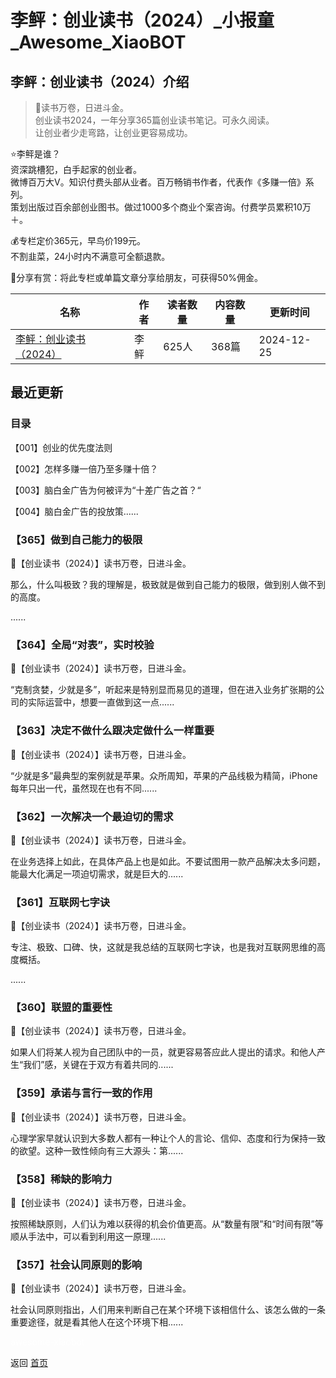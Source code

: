 # 李鲆：创业读书（2024）_小报童_Awesome_XiaoBOT

## 李鲆：创业读书（2024）介绍
> 📝读书万卷，日进斗金。    
创业读书2024，一年分享365篇创业读书笔记。可永久阅读。    
让创业者少走弯路，让创业更容易成功。    
    
⭐李鲆是谁？    
资深跳槽犯，白手起家的创业者。    
微博百万大V。知识付费头部从业者。百万畅销书作者，代表作《多赚一倍》系列。    
策划出版过百余部创业图书。做过1000多个商业个案咨询。付费学员累积10万＋。    
    
💰专栏定价365元，早鸟价199元。    
不割韭菜，24小时内不满意可全额退款。    
    
🧧分享有赏：将此专栏或单篇文章分享给朋友，可获得50%佣金。  
  


|名称|作者|读者数量|内容数量|更新时间|
|---|---|---|---|---|
|[李鲆：创业读书（2024）](https://xiaobot.net/p/Chuangduhui?refer=0b133df9-27dc-423b-8101-639049001c13)|李鲆|625人|368篇|2024-12-25|

## 最近更新
### 目录

【001】创业的优先度法则

【002】怎样多赚一倍乃至多赚十倍？

【003】脑白金广告为何被评为“十差广告之首？“

【004】脑白金广告的投放策......

### 【365】做到自己能力的极限

📕【创业读书（2024）】读书万卷，日进斗金。



那么，什么叫极致？我的理解是，极致就是做到自己能力的极限，做到别人做不到的高度。

......

### 【364】全局“对表”，实时校验

📕【创业读书（2024）】读书万卷，日进斗金。



“克制贪婪，少就是多”，听起来是特别显而易见的道理，但在进入业务扩张期的公司的实际运营中，想要一直做到这一点......

### 【363】决定不做什么跟决定做什么一样重要

📕【创业读书（2024）】读书万卷，日进斗金。



“少就是多”最典型的案例就是苹果。众所周知，苹果的产品线极为精简，iPhone每年只出一代，虽然现在也有不同......

### 【362】一次解决一个最迫切的需求

📕【创业读书（2024）】读书万卷，日进斗金。



在业务选择上如此，在具体产品上也是如此。不要试图用一款产品解决太多问题，能最大化满足一项迫切需求，就是巨大的......

### 【361】互联网七字诀

📕【创业读书（2024）】读书万卷，日进斗金。



专注、极致、口碑、快，这就是我总结的互联网七字诀，也是我对互联网思维的高度概括。

......

### 【360】联盟的重要性

📕【创业读书（2024）】读书万卷，日进斗金。



如果人们将某人视为自己团队中的一员，就更容易答应此人提出的请求。和他人产生“我们”感，关键在于双方有着共同的......

### 【359】承诺与言行一致的作用

📕【创业读书（2024）】读书万卷，日进斗金。



心理学家早就认识到大多数人都有一种让个人的言论、信仰、态度和行为保持一致的欲望。这种一致性倾向有三大源头：第......

### 【358】稀缺的影响力

📕【创业读书（2024）】读书万卷，日进斗金。



按照稀缺原则，人们认为难以获得的机会价值更高。从“数量有限”和“时间有限”等顺从手法中，可以看到利用这一原理......

### 【357】社会认同原则的影响

📕【创业读书（2024）】读书万卷，日进斗金。



社会认同原则指出，人们用来判断自己在某个环境下该相信什么、该怎么做的一条重要途径，就是看其他人在这个环境下相......


<a href="https://github.com/Reno9527/awesome-xiaobot" style="color: white; text-decoration: none;">awesome-xiaobot</a>

返回 [首页](../README.md)
